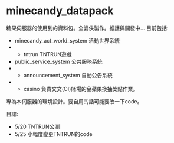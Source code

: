 # minecandy_datapack
糖果伺服器的使用到的資料包。全婆俠製作。維護與開發中...
目前包括:
- minecandy_act_world_system 活動世界系統
- - tntrun TNTRUN遊戲
- public_service_system 公共服務系統
- - announcement_system 自動公告系統
- - casino 負責文文(OI)賭場的金蘋果換抽獎點作業。

專為本伺服器的環境設計。要自用的話可能要改一下code。

日誌:
- 5/20 TNTRUN公測
- 5/25 小幅度變更TNTRUN的code
